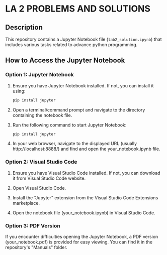 # LA 2 PROBLEMS AND SOLUTIONS

## Description

This repository contains a Jupyter Notebook file (`lab2_solution.ipynb`) that includes various tasks related to advance python programming.

## How to Access the Jupyter Notebook

### Option 1: Jupyter Notebook

1. Ensure you have Jupyter Notebook installed. If not, you can install it using:
   ```bash
   pip install jupyter
   ```

2. Open a terminal/command prompt and navigate to the directory containing the notebook file.

3. Run the following command to start Jupyter Notebook:
   ```bash
   pip install jupyter
   ```
4. In your web browser, navigate to the displayed URL (usually http://localhost:8888/) and find and open the your_notebook.ipynb file.

### Option 2: Visual Studio Code

1. Ensure you have Visual Studio Code installed. If not, you can download it from Visual Studio Code website.

2. Open Visual Studio Code.

3. Install the "Jupyter" extension from the Visual Studio Code Extensions marketplace.

4. Open the notebook file (your_notebook.ipynb) in Visual Studio Code.

### Option 3: PDF Version

If you encounter difficulties opening the Jupyter Notebook, a PDF version (your_notebook.pdf) is provided for easy viewing. You can find it in the repository's "Manuals" folder.



